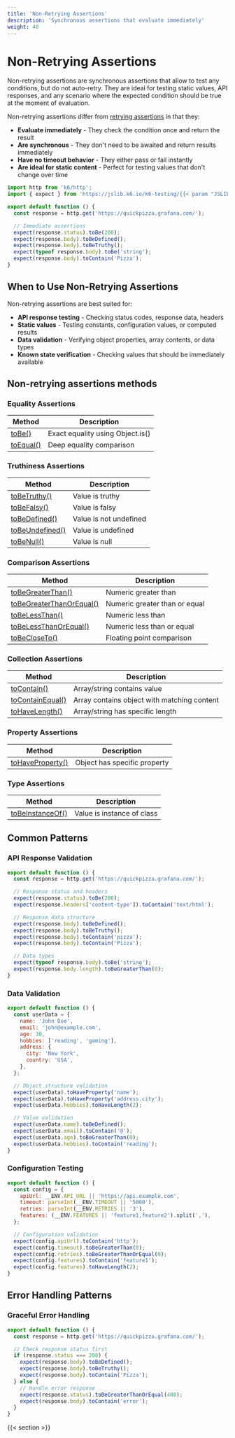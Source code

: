 ```yaml
---
title: 'Non-Retrying Assertions'
description: 'Synchronous assertions that evaluate immediately'
weight: 40
---
```


# Non-Retrying Assertions

Non-retrying assertions are synchronous assertions that allow to test any conditions, but do not auto-retry. They are ideal for testing static values, API responses, and any scenario where the expected condition should be true at the moment of evaluation.

Non-retrying assertions differ from [retrying assertions](https://grafana.com/docs/k6/<K6_VERSION>/javascript-api/jslib/k6-testing/retrying-assertions) in that they:

- **Evaluate immediately** - They check the condition once and return the result
- **Are synchronous** - They don't need to be awaited and return results immediately
- **Have no timeout behavior** - They either pass or fail instantly
- **Are ideal for static content** - Perfect for testing values that don't change over time

<!-- md-k6:skip -->

```javascript
import http from 'k6/http';
import { expect } from 'https://jslib.k6.io/k6-testing/{{< param "JSLIB_TESTING_VERSION" >}}/index.js';

export default function () {
  const response = http.get('https://quickpizza.grafana.com/');

  // Immediate assertions
  expect(response.status).toBe(200);
  expect(response.body).toBeDefined();
  expect(response.body).toBeTruthy();
  expect(typeof response.body).toBe('string');
  expect(response.body).toContain('Pizza');
}
```

## When to Use Non-Retrying Assertions

Non-retrying assertions are best suited for:

- **API response testing** - Checking status codes, response data, headers
- **Static values** - Testing constants, configuration values, or computed results
- **Data validation** - Verifying object properties, array contents, or data types
- **Known state verification** - Checking values that should be immediately available

## Non-retrying assertions methods

### Equality Assertions

| Method                                                                                                                | Description                      |
| --------------------------------------------------------------------------------------------------------------------- | -------------------------------- |
| [toBe()](https://grafana.com/docs/k6/<K6_VERSION>/javascript-api/jslib/k6-testing/non-retrying-assertions/tobe)       | Exact equality using Object.is() |
| [toEqual()](https://grafana.com/docs/k6/<K6_VERSION>/javascript-api/jslib/k6-testing/non-retrying-assertions/toequal) | Deep equality comparison         |

### Truthiness Assertions

| Method                                                                                                                            | Description            |
| --------------------------------------------------------------------------------------------------------------------------------- | ---------------------- |
| [toBeTruthy()](https://grafana.com/docs/k6/<K6_VERSION>/javascript-api/jslib/k6-testing/non-retrying-assertions/tobetruthy)       | Value is truthy        |
| [toBeFalsy()](https://grafana.com/docs/k6/<K6_VERSION>/javascript-api/jslib/k6-testing/non-retrying-assertions/tobefalsy)         | Value is falsy         |
| [toBeDefined()](https://grafana.com/docs/k6/<K6_VERSION>/javascript-api/jslib/k6-testing/non-retrying-assertions/tobedefined)     | Value is not undefined |
| [toBeUndefined()](https://grafana.com/docs/k6/<K6_VERSION>/javascript-api/jslib/k6-testing/non-retrying-assertions/tobeundefined) | Value is undefined     |
| [toBeNull()](https://grafana.com/docs/k6/<K6_VERSION>/javascript-api/jslib/k6-testing/non-retrying-assertions/tobenull)           | Value is null          |

### Comparison Assertions

| Method                                                                                                                                              | Description                   |
| --------------------------------------------------------------------------------------------------------------------------------------------------- | ----------------------------- |
| [toBeGreaterThan()](https://grafana.com/docs/k6/<K6_VERSION>/javascript-api/jslib/k6-testing/non-retrying-assertions/tobegreaterthan)               | Numeric greater than          |
| [toBeGreaterThanOrEqual()](https://grafana.com/docs/k6/<K6_VERSION>/javascript-api/jslib/k6-testing/non-retrying-assertions/tobegreaterthanorequal) | Numeric greater than or equal |
| [toBeLessThan()](https://grafana.com/docs/k6/<K6_VERSION>/javascript-api/jslib/k6-testing/non-retrying-assertions/tobelessthan)                     | Numeric less than             |
| [toBeLessThanOrEqual()](https://grafana.com/docs/k6/<K6_VERSION>/javascript-api/jslib/k6-testing/non-retrying-assertions/tobelessthanorequal)       | Numeric less than or equal    |
| [toBeCloseTo()](https://grafana.com/docs/k6/<K6_VERSION>/javascript-api/jslib/k6-testing/non-retrying-assertions/tobecloseto)                       | Floating point comparison     |

### Collection Assertions

| Method                                                                                                                              | Description                                 |
| ----------------------------------------------------------------------------------------------------------------------------------- | ------------------------------------------- |
| [toContain()](https://grafana.com/docs/k6/<K6_VERSION>/javascript-api/jslib/k6-testing/non-retrying-assertions/tocontain)           | Array/string contains value                 |
| [toContainEqual()](https://grafana.com/docs/k6/<K6_VERSION>/javascript-api/jslib/k6-testing/non-retrying-assertions/tocontainequal) | Array contains object with matching content |
| [toHaveLength()](https://grafana.com/docs/k6/<K6_VERSION>/javascript-api/jslib/k6-testing/non-retrying-assertions/tohavelength)     | Array/string has specific length            |

### Property Assertions

| Method                                                                                                                              | Description                  |
| ----------------------------------------------------------------------------------------------------------------------------------- | ---------------------------- |
| [toHaveProperty()](https://grafana.com/docs/k6/<K6_VERSION>/javascript-api/jslib/k6-testing/non-retrying-assertions/tohaveproperty) | Object has specific property |

### Type Assertions

| Method                                                                                                                              | Description                |
| ----------------------------------------------------------------------------------------------------------------------------------- | -------------------------- |
| [toBeInstanceOf()](https://grafana.com/docs/k6/<K6_VERSION>/javascript-api/jslib/k6-testing/non-retrying-assertions/tobeinstanceof) | Value is instance of class |

## Common Patterns

### API Response Validation

<!-- eslint-skip -->
<!-- md-k6:skip -->

```javascript
export default function () {
  const response = http.get('https://quickpizza.grafana.com/');

  // Response status and headers
  expect(response.status).toBe(200);
  expect(response.headers['content-type']).toContain('text/html');

  // Response data structure
  expect(response.body).toBeDefined();
  expect(response.body).toBeTruthy();
  expect(response.body).toContain('pizza');
  expect(response.body).toContain('Pizza');

  // Data types
  expect(typeof response.body).toBe('string');
  expect(response.body.length).toBeGreaterThan(0);
}
```

### Data Validation

<!-- eslint-skip -->
<!-- md-k6:skip -->

```javascript
export default function () {
  const userData = {
    name: 'John Doe',
    email: 'john@example.com',
    age: 30,
    hobbies: ['reading', 'gaming'],
    address: {
      city: 'New York',
      country: 'USA',
    },
  };

  // Object structure validation
  expect(userData).toHaveProperty('name');
  expect(userData).toHaveProperty('address.city');
  expect(userData.hobbies).toHaveLength(2);

  // Value validation
  expect(userData.name).toBeDefined();
  expect(userData.email).toContain('@');
  expect(userData.age).toBeGreaterThan(0);
  expect(userData.hobbies).toContain('reading');
}
```

### Configuration Testing

<!-- eslint-skip -->
<!-- md-k6:skip -->

```javascript
export default function () {
  const config = {
    apiUrl: __ENV.API_URL || 'https://api.example.com',
    timeout: parseInt(__ENV.TIMEOUT || '5000'),
    retries: parseInt(__ENV.RETRIES || '3'),
    features: (__ENV.FEATURES || 'feature1,feature2').split(','),
  };

  // Configuration validation
  expect(config.apiUrl).toContain('http');
  expect(config.timeout).toBeGreaterThan(0);
  expect(config.retries).toBeGreaterThanOrEqual(0);
  expect(config.features).toContain('feature1');
  expect(config.features).toHaveLength(2);
}
```

## Error Handling Patterns

### Graceful Error Handling

<!-- eslint-skip -->
<!-- md-k6:skip -->

```javascript
export default function () {
  const response = http.get('https://quickpizza.grafana.com/');

  // Check response status first
  if (response.status === 200) {
    expect(response.body).toBeDefined();
    expect(response.body).toBeTruthy();
    expect(response.body).toContain('Pizza');
  } else {
    // Handle error response
    expect(response.status).toBeGreaterThanOrEqual(400);
    expect(response.body).toContain('error');
  }
}
```


{{< section >}}
